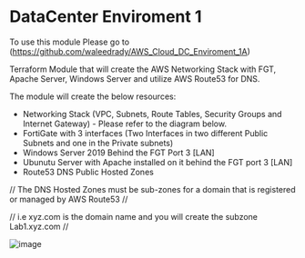 # DataCenter Enviroment 1

To use this module Please go to (https://github.com/waleedrady/AWS_Cloud_DC_Enviroment_1A)

Terraform Module that will create the AWS Networking Stack with FGT, Apache Server, Windows Server and utilize AWS Route53 for DNS. 

The module will create the below resources:

- Networking Stack (VPC, Subnets, Route Tables, Security Groups and Internet Gateway) - Please refer to the diagram below. 
- FortiGate with 3 interfaces (Two Interfaces in two different Public Subnets and one in the Private subnets)
- Windows Server 2019 Behind the FGT Port 3 [LAN]
- Ubunutu Server with Apache installed on it behind the FGT port 3 [LAN]
- Route53 DNS Public Hosted Zones


// The DNS Hosted Zones must be sub-zones for a domain that is registered or managed by AWS Route53 //

// i.e xyz.com is the domain name and you will create the subzone Lab1.xyz.com // 


![image](https://user-images.githubusercontent.com/83562796/117002411-87a72880-acb1-11eb-911c-6f48d8bfaf74.png)
